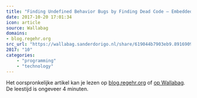 ```yaml
---
title: "Finding Undefined Behavior Bugs by Finding Dead Code – Embedded in Academia"
date: 2017-10-20 17:01:34
icon: article
source: Wallabag
domains:
- blog.regehr.org
src_url: "https://wallabag.sanderdorigo.nl/share/619044b7903eb9.89169099"
2017: "10"
categories:
    - "programming"
    - "technology"
---
```

Het oorspronkelijke artikel kan je lezen op [blog.regehr.org](https://blog.regehr.org/archives/970) of [op Wallabag](https://wallabag.sanderdorigo.nl/share/619044b7903eb9.89169099). De leestijd is ongeveer 4 minuten.